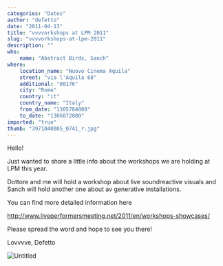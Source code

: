 ```yaml
---
categories: "Dates"
author: "defetto"
date: "2011-04-13"
title: "vvvvorkshops at LPM 2011"
slug: "vvvvorkshops-at-lpm-2011"
description: ""
who: 
    name: "Abstract Birds, Sanch"
where: 
    location_name: "Nuovo Cinema Aquila"
    street: "via l'Aquila 68"
    additional: "00176"
    city: "Rome"
    country: "it"
    country_name: "Italy"
    from_date: "1305784800"
    to_date: "1306072800"
imported: "true"
thumb: "3971040005_0741_r.jpg"
---
```



Hello!

Just wanted to share a little info about the workshops we are holding at LPM this year.

Dottore and me will hold a workshop about live soundreactive visuals and Sanch will hold another one about av generative installations.

You can find more detailed information here 

http://www.liveperformersmeeting.net/2011/en/workshops-showcases/

Please spread the word and hope to see you there!

Lovvvve,
Defetto

![Untitled](3971040005_0741_r.jpg) 


